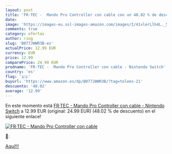 ```yaml
---
layout: post
title: 'FR·TEC -  Mando Pro Controller con cable con un 48.02 % de descuento'
date: 
image: 'https://images-eu.ssl-images-amazon.com/images/I/41vlerLlh4L._SL200_.jpg'
comments: true
category: ofertas
author: ring
slug: 'B077JWWR3B-es'
actualPrice: 12.99 EUR
currency: EUR
price: 12.99
comparePrice: 24.99 EUR
prodname: 'FR·TEC -  Mando Pro Controller con cable - Nintendo Switch'
country: 'es'
flag: '🇪🇸'
buyurl: 'https://www.amazon.es/dp/B077JWWR3B/?tag=tolees-21'
descuento: '48.02'
average: '12.99'
---
```


En este momento está [FR·TEC -  Mando Pro Controller con cable - Nintendo Switch](https://www.amazon.es/dp/B077JWWR3B/?tag=tolees-21) a 12.99 EUR (original: 24.99 EUR) (48.02 %  de descuento) en el siguiente enlace!

[![FR·TEC -  Mando Pro Controller con cable](https://images-eu.ssl-images-amazon.com/images/I/41vlerLlh4L._SL200_.jpg)](https://www.amazon.es/dp/B077JWWR3B/?tag=tolees-21)

🔎:


[Aquí!!!](https://www.amazon.es/dp/B077JWWR3B/?tag=tolees-21)
